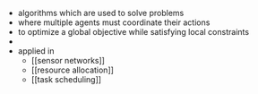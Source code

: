 - algorithms which are used to solve problems
- where multiple agents must coordinate their actions
- to optimize a global objective while satisfying local constraints
-
- applied in
	- [[sensor networks]]
	- [[resource allocation]]
	- [[task scheduling]]